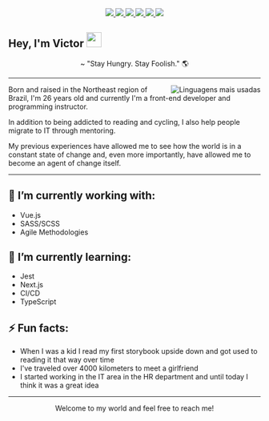 <div align="center">
    <a target='_blank' href="https://twitter.com/vitcro">
        <img src="https://img.shields.io/badge/Twitter-1DA1F2?style=for-the-badge&logo=twitter&logoColor=white">
    </a>
    <a target='_blank' href="https://instagram.com/victorbrynr">
        <img src="https://img.shields.io/badge/Instagram-E4405F?style=for-the-badge&logo=instagram&logoColor=white">
    </a>
    <a target='_blank' href="https://linkedin.com/in/victorbrayner">
        <img src="https://img.shields.io/badge/LinkedIn-0077B5?style=for-the-badge&logo=linkedin&logoColor=white">
    </a>
    <a target='_blank' href="https://medium.com/jornada-de-dev">
        <img src="https://img.shields.io/badge/medium-grey?style=for-the-badge&logo=medium&logoColor=white">
    </a>
    <a target='_blank' href="https://www.youtube.com/user/braynervictor">
        <img src="https://img.shields.io/badge/YouTube-FF0000?style=for-the-badge&logo=youtube&logoColor=white">
    </a>
    <a target='_blank' href="mailto:victor@brayner.dev">
        <img src="https://img.shields.io/badge/email-8B89CC?style=for-the-badge&logo=protonmail&logoColor=white">
    </a>
</div>

## Hey, I'm Victor <img src="https://media.giphy.com/media/hvRJCLFzcasrR4ia7z/giphy.gif" width="30"/>

<p align="center">
~ "Stay Hungry. Stay Foolish." 🌎
</p>

----   


<img align="right" src="https://github-readme-stats.vercel.app/api/top-langs/?username=victorbrayner&hide=html&layout=compact&&show_icons=true&line_height=27&count_private=true&title_color=ffffff&text_color=c9cacc&icon_color=2bbc8a&bg_color=1d1f21" alt="Linguagens mais usadas" align="right">

<p>Born and raised in the Northeast region of Brazil, I'm 26 years old and currently I'm a front-end developer and programming instructor.</p>  
<p>In addition to being addicted to reading and cycling, I also help people migrate to IT through mentoring.</p>
<p>My previous experiences have allowed me to see how the world is in a constant state of change and, even more importantly, have allowed me to become an agent of change itself.</p>

---

## 🔭 I’m currently working with:

* Vue.js
* SASS/SCSS
* Agile Methodologies

## 🌱 I’m currently learning:

* Jest
* Next.js
* CI/CD
* TypeScript

## ⚡ Fun facts:

* When I was a kid I read my first storybook upside down and got used to reading it that way over time
* I've traveled over 4000 kilometers to meet a girlfriend
* I started working in the IT area in the HR department and until today I think it was a great idea

---

<p align="center"> Welcome to my world and feel free to reach me! </p>
